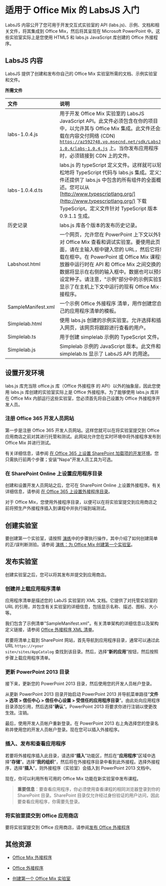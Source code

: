 
# <a name="get-started-with-labsjs-for-office-mix"></a>适用于 Office Mix 的 LabsJS 入门



LabsJS 内容公开了您可用于开发交互式实验室的 API (labs.js)、示例、文档和相关文件，将其集成到 Office Mix，然后将其呈现在 Microsoft PowerPoint 中。这些实验室实际上是您使用 HTML5 和 labs.js JavaScript 库创建的 Office 外接程序。

## <a name="labsjs-content"></a>LabsJS 内容

LabsJS 提供了创建和发布你自己的 Office Mix 实验室所需的文档、示例实验室和文件。


**所需文件**


|**文件**|**说明**|
|:-----|:-----|
|labs-1.0.4.js|用于开发 Office Mix 实验室的 LabsJS JavaScript API。此文件必须包含在你的项目中，以允许其与 Office Mix 集成。此文件还会承载在内容交付网络 (CDN) <code>https://az592748.vo.msecnd.net/sdk/LabsJS-1.0.4/labs-1.0.4.js</code> 上。当你发布应用程序时，必须链接到 CDN 上的文件。|
|labs-1.0.4.d.ts|labs.js 的 typeScript 定义文件。这样就可以轻松地将 TypeScript 代码与 labs.js 集成。定义文件还提供了 labs.js 中包含的所有组件的全面概述。您可以从 [http://www.typescriptlang.org/](http://www.typescriptlang.org/) 下载 TypeScript。定义文件针对 TypeScript 版本 0.9.1.1 生成。|
|历史记录|labs.js 库各个版本的发布历史记录。|
|Labshost.html|一个网页，允许您在 PowerPoint 上下文以外针对 Office Mix 查看和调试实验室。要使用此页面，请在主输入框中键入您的 URL，然后它将加载在框中。在 PowerPoint 或 Office Mix 课程播放器中运行时在 API 和 Office Mix 之间交换的数据将显示在右侧的输入框中。数据也可以预先设定种子。请注意，"示例"部分中的示例实验室显示了在主机上下文中运行的现有 Office Mix 外接程序。|
|SampleManifest.xml|一个示例 Office 外接程序 清单，用作创建您自己的应用程序清单的模板。|
|Simplelab.html|使用 labs.js 创建的示例实验室。允许选择和插入网页，该网页将跟踪进行查看的用户。|
|Simplelab.ts|用于创建 simplelab 示例的 TypeScript 文件。|
|Simplelab.js|Simplelab 示例的 JavaScript 版本。此文件和 simplelab.ts 显示了 LabsJS API 的用途。|

## <a name="set-up-your-development-environment"></a>设置开发环境

labs.js 库充当除 office.js 库（Office 外接程序 的 API）以外的抽象层，因此您使用 labs.js 库创建的实验室实际上是 Office 外接程序。为了能够使用 labs.js 库并在 Office Mix 内部运行这些实验室，您必须首先将自己设置为 Office 外接程序开发人员。


### <a name="register-for-an-office-365-developer-site"></a>注册 Office 365 开发人员网站

第一步是注册 Office 365 开发人员网站。这样您就可以在将实验室提交到 Office 应用商店之前对其进行托管和测试。此网站允许您在实时环境中将外接程序发布到 Office Mix 并进行测试。

有关详细信息，请参阅 [在 Office 365 上设置 SharePoint 加载项的开发环境](http://msdn.microsoft.com/library/b22ce52a-ae9e-4831-9b68-c9210af6dc54%28Office.15%29.aspx)。您只需执行前两个步骤；安装"Napa"开发人员工具为可选。


### <a name="set-up-an-app-catalog-on-sharepoint-online"></a>在 SharePoint Online 上设置应用程序目录

创建和设置开发人员网站之后，您可在 SharePoint Online 上设置外接程序。有关详细信息，请参阅 [在 Office 365 上设置外接程序目录](../../publish/publish-task-pane-and-content-add-ins-to-an-add-in-catalog.md)。

对于 Office Mix，您使用外接程序目录，以便可以在将实验室提交到应用商店之前将预生产外接程序插入到课程中并执行端到端测试。


## <a name="create-your-lab"></a>创建实验室

要创建第一个实验室，请按照 [演练](../../powerpoint/office-mix/creating-your-first-lab-for-office-mix.md)中的步骤执行操作，其中介绍了如何创建简单的正/误判断测验。请参阅 [演练：为 Office Mix 创建第一个实验室](../../powerpoint/office-mix/creating-your-first-lab-for-office-mix.md)。


## <a name="publish-your-lab"></a>发布实验室

创建实验室之后，您可以将其发布并提交到应用商店。


### <a name="create-and-upload-your-application-manifest"></a>创建并上载应用程序清单

应用程序清单是描述您的 LabJS 实验室的 XML 文档。它提供了对托管实验室的 URL 的引用，并包含有关实验室的详细信息，包括显示名称、描述、图标、大小等。

我们包含了示例清单"SampleManifest.xml"。有关清单架构的详细信息以及架构定义链接，请参阅 [Office 外接程序 XML 清单](../../../docs/overview/add-in-manifests.md)。

若要将清单上载到 SharePoint 网站，首先导航到应用程序目录，通常可以通过此 URL <code>https://\<your site\>/sites/AppCatalog</code> 查找到该目录。然后，选择“**新的应用**”按钮，然后按照步骤上载应用程序清单。


### <a name="update-your-powerpoint-2013-catalog"></a>更新 PowerPoint 2013 目录

接下来，更新您的 PowerPoint 2013 目录，然后使用您的开发人员帐户登录。

从更新 PowerPoint 2013 目录开始启动 PowerPoint 2013 并导航菜单路径“**文件 > 选项 > 信任中心 > 信任中心设置 > 受信任的应用程序目录**”。由此处向应用程序目录添加引用，然后选择“**确认**”。PowerPoint 2013 将要求你进行注销以使更改生效。注销。

最后，使用开发人员帐户重新登录。在 PowerPoint 2013 右上角选择您的登录名称并使用您的开发人员帐户登录。现在您可以插入外接程序。


### <a name="insert,-publish,-and-view-your-app"></a>插入、发布和查看应用程序

若要将外接程序插入此目录，请选择“**插入**”功能区，然后在“**应用程序**”区域中选择“**存储**”。选择“**我的组织**”，然后将在外接程序目录中看到此外接程。选择外接程序，选择“**插入**”，则外接程序（实验室）会插入到 PowerPoint 2013 文档中。

现在，你可以利用所有可用的 Office Mix 功能在新实验室中发布课程。


 >**重要信息**：要查看应用程序，你必须使用查看课程的相同浏览器登录到你的 SharePoint 目录。SharePoint 目录仅允许经过身份验证的用户访问，因此要查看应用程序，你需要先登录。 


### <a name="submit-your-lab-to-the-office-store"></a>将实验室提交到 Office 应用商店

要将实验室提交到 Office 应用商店，请参阅[发布 Office 外接程序](../../publish/publish.md)


## <a name="additional-resources"></a>其他资源



- [Office Mix 外接程序](../../powerpoint/office-mix/office-mix-add-ins.md)
    
- [Office 外接程序](../../../docs/overview/office-add-ins.md)
    
- [创建第一个 Office Mix 实验室](../../powerpoint/office-mix/creating-your-first-lab-for-office-mix.md)
    
